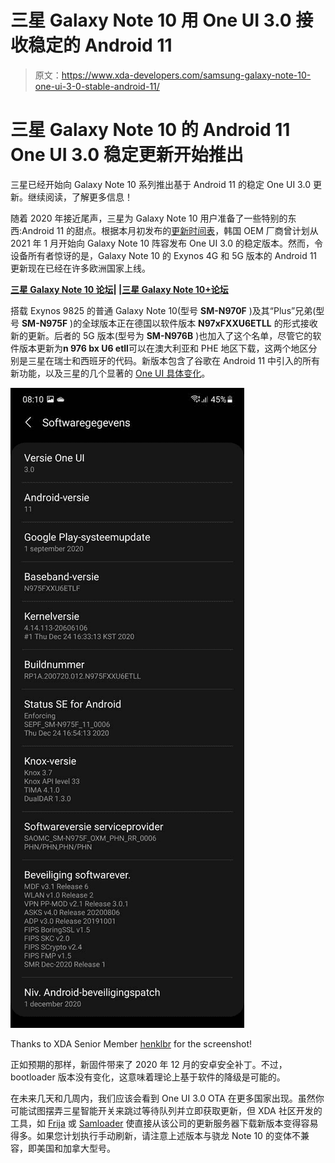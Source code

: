# 三星 Galaxy Note 10 用 One UI 3.0 接收稳定的 Android 11

> 原文：<https://www.xda-developers.com/samsung-galaxy-note-10-one-ui-3-0-stable-android-11/>

# 三星 Galaxy Note 10 的 Android 11 One UI 3.0 稳定更新开始推出

三星已经开始向 Galaxy Note 10 系列推出基于 Android 11 的稳定 One UI 3.0 更新。继续阅读，了解更多信息！

随着 2020 年接近尾声，三星为 Galaxy Note 10 用户准备了一些特别的东西:Android 11 的甜点。根据本月初发布的[更新时间表](https://www.xda-developers.com/samsung-galaxy-phone-one-ui-3-0-android-11-update-timeline/)，韩国 OEM 厂商曾计划从 2021 年 1 月开始向 Galaxy Note 10 阵容发布 One UI 3.0 的稳定版本。然而，令设备所有者惊讶的是，Galaxy Note 10 的 Exynos 4G 和 5G 版本的 Android 11 更新现在已经在许多欧洲国家上线。

**[三星 Galaxy Note 10 论坛](https://forum.xda-developers.com/c/samsung-galaxy-note-10.9007/)| |[三星 Galaxy Note 10+论坛](https://forum.xda-developers.com/c/samsung-galaxy-note-10.9147/)**

搭载 Exynos 9825 的普通 Galaxy Note 10(型号 **SM-N970F** )及其“Plus”兄弟(型号 **SM-N975F** )的全球版本正在德国以软件版本 **N97xFXXU6ETLL** 的形式接收新的更新。后者的 5G 版本(型号为 **SM-N976B** )也加入了这个名单，尽管它的软件版本更新为**n 976 bx U6 etll**可以在澳大利亚和 PHE 地区下载，这两个地区分别是三星在瑞士和西班牙的代码。新版本包含了谷歌在 Android 11 中引入的所有新功能，以及三星的几个显著的 [One UI 具体变化](https://www.xda-developers.com/samsung-one-ui-3-0-new-features-android-11-update/)。

 <picture>![Samsung Galaxy Note 10 One UI 3.0 details](img/a691191d8f92236c7aab3298dc5f2b01.png)</picture> 

Thanks to XDA Senior Member [henklbr](https://forum.xda-developers.com/m/henklbr.1586120/) for the screenshot!

正如预期的那样，新固件带来了 2020 年 12 月的安卓安全补丁。不过，bootloader 版本没有变化，这意味着理论上基于软件的降级是可能的。

在未来几天和几周内，我们应该会看到 One UI 3.0 OTA 在更多国家出现。虽然你可能试图摆弄三星智能开关来跳过等待队列并立即获取更新，但 XDA 社区开发的工具，如 [Frija](https://forum.xda-developers.com/t/tool-frija-samsung-firmware-downloader-checker.3910594/) 或 [Samloader](https://www.xda-developers.com/samloader-download-updates-samsung-galaxy/) 使直接从该公司的更新服务器下载新版本变得容易得多。如果您计划执行手动刷新，请注意上述版本与骁龙 Note 10 的变体不兼容，即美国和加拿大型号。